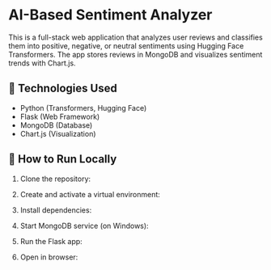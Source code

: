 # AI-Based Sentiment Analyzer

This is a full-stack web application that analyzes user reviews and classifies them into positive, negative, or neutral sentiments using Hugging Face Transformers. The app stores reviews in MongoDB and visualizes sentiment trends with Chart.js.

## 🧠 Technologies Used
- Python (Transformers, Hugging Face)
- Flask (Web Framework)
- MongoDB (Database)
- Chart.js (Visualization)

## 🚀 How to Run Locally

1. Clone the repository:

2. Create and activate a virtual environment:

3. Install dependencies:

4. Start MongoDB service (on Windows):

5. Run the Flask app:

6. Open in browser:
